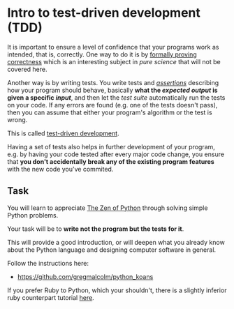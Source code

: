 Intro to **test-driven development** (TDD)
==========================================

It is important to ensure a level of confidence that your programs work as
intended, that is, correctly. One way to do it is by
[formally proving correctness](http://en.wikipedia.org/wiki/Formal_verification)
which is an interesting subject in _pure science_ that will not be covered here.

Another way is by writing tests. You write tests and
[_assertions_](http://en.wikipedia.org/wiki/Assertion_%28software_development%29)
describing how your program should behave, basically **what the 
_expected output_ is given a specific _input_**, and then let the 
_test suite_ automatically run the tests on your code.  If any errors are
found (e.g. one of the tests doesn't pass), then you can assume that either
your program's algorithm or the test is wrong.

This is called [test-driven development](http://en.wikipedia.org/wiki/Test-driven_development).

Having a set of tests also helps in further development of your program,
e.g. by having your code tested after every major code change, you ensure
that **you don't accidentally break any of the existing program features** with
the new code you've commited.


Task
----
You will learn to appreciate [The Zen of Python](http://www.python.org/dev/peps/pep-0020/)
through solving simple Python problems.

Your task will be to **write not the program but the tests for it**.

This will provide a good introduction, or will deepen what you already know
about the Python language and designing computer software in general.

Follow the instructions here:
* https://github.com/gregmalcolm/python_koans

If you prefer Ruby to Python, which your shouldn't, there is a slightly
inferior ruby counterpart tutorial [here](http://rubykoans.com/).

